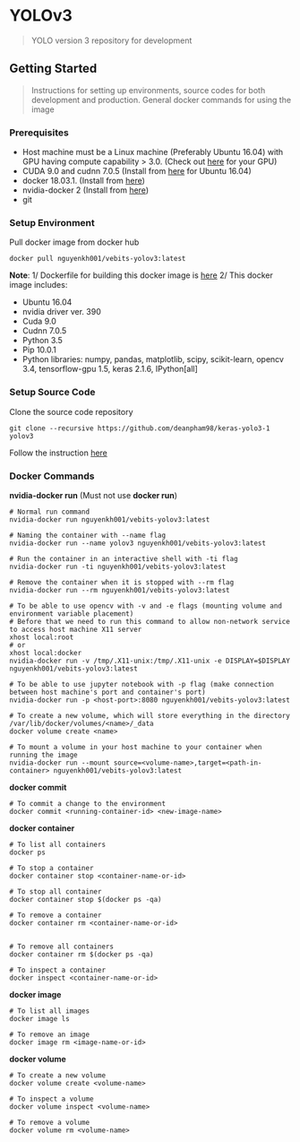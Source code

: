 # YOLOv3
> YOLO version 3 repository for development

## Getting Started
> Instructions for setting up environments, source codes for both development and production. General docker commands for using the image

### Prerequisites
- Host machine must be a Linux machine (Preferably Ubuntu 16.04) with GPU having compute capability > 3.0. (Check out [here](https://developer.nvidia.com/cuda-gpus) for your GPU)
- CUDA 9.0 and cudnn 7.0.5  (Install from [here](https://yangcha.github.io/CUDA90/) for Ubuntu 16.04)
- docker 18.03.1. (Install from [here](https://docs.docker.com/install/))
- nvidia-docker 2 (Install from [here](https://github.com/NVIDIA/nvidia-docker/blob/master/README.md))
- git 

### Setup Environment
Pull docker image from docker hub
```
docker pull nguyenkh001/vebits-yolov3:latest
```
**Note**: 
1/ Dockerfile for building this docker image is [here](/Dockerfile)
2/ This docker image includes:
- Ubuntu 16.04
- nvidia driver ver. 390
- Cuda 9.0
- Cudnn 7.0.5
- Python 3.5
- Pip 10.0.1
- Python libraries: numpy, pandas, matplotlib, scipy, scikit-learn, opencv 3.4, tensorflow-gpu 1.5, keras 2.1.6, IPython[all]
### Setup Source Code
Clone the source code repository
```
git clone --recursive https://github.com/deanpham98/keras-yolo3-1 yolov3
```
Follow the instruction [here](https://github.com/deanpham98/keras-yolo3-1/blob/master/README.md)

### Docker Commands
**nvidia-docker run** (Must not use **docker run**)
```
# Normal run command
nvidia-docker run nguyenkh001/vebits-yolov3:latest

# Naming the container with --name flag
nvidia-docker run --name yolov3 nguyenkh001/vebits-yolov3:latest

# Run the container in an interactive shell with -ti flag
nvidia-docker run -ti nguyenkh001/vebits-yolov3:latest

# Remove the container when it is stopped with --rm flag
nvidia-docker run --rm nguyenkh001/vebits-yolov3:latest

# To be able to use opencv with -v and -e flags (mounting volume and environment variable placement)
# Before that we need to run this command to allow non-network service to access host machine X11 server
xhost local:root
# or
xhost local:docker
nvidia-docker run -v /tmp/.X11-unix:/tmp/.X11-unix -e DISPLAY=$DISPLAY nguyenkh001/vebits-yolov3:latest

# To be able to use jupyter notebook with -p flag (make connection between host machine's port and container's port)
nvidia-docker run -p <host-port>:8080 nguyenkh001/vebits-yolov3:latest

# To create a new volume, which will store everything in the directory /var/lib/docker/volumes/<name>/_data
docker volume create <name>

# To mount a volume in your host machine to your container when running the image
nvidia-docker run --mount source=<volume-name>,target=<path-in-container> nguyenkh001/vebits-yolov3:latest
```

**docker commit**
```
# To commit a change to the environment
docker commit <running-container-id> <new-image-name>
```

**docker container**
```
# To list all containers
docker ps

# To stop a container
docker container stop <container-name-or-id>

# To stop all container
docker container stop $(docker ps -qa)

# To remove a container
docker container rm <container-name-or-id>


# To remove all containers
docker container rm $(docker ps -qa)

# To inspect a container
docker inspect <container-name-or-id>
```

**docker image**
```
# To list all images
docker image ls

# To remove an image
docker image rm <image-name-or-id>
```

**docker volume**
```
# To create a new volume
docker volume create <volume-name>

# To inspect a volume
docker volume inspect <volume-name>

# To remove a volume
docker volume rm <volume-name>
```
